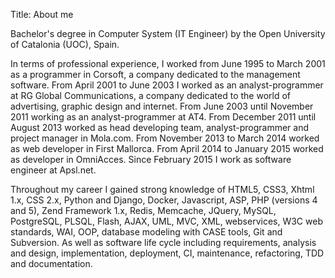Title: About me

Bachelor's degree in Computer System (IT Engineer) by the Open University of Catalonia (UOC), Spain.

In terms of professional experience, I worked from June 1995 to March 2001 as a programmer in Corsoft, a company dedicated to the management software. From April 2001 to June 2003 I worked as an analyst-programmer at RG Global Communications, a company dedicated to the world of advertising, graphic design and internet. From June 2003 until November 2011 working as an analyst-programmer at AT4. From December 2011 until August 2013 worked as head developing team, analyst-programmer and project manager in Mola.com. From November 2013 to March 2014 worked as web developer in First Mallorca. From April 2014 to January 2015 worked as developer in OmniAcces. Since February 2015 I work as software engineer at Apsl.net.

Throughout my career I gained strong knowledge of HTML5, CSS3, Xhtml 1.x, CSS 2.x, Python and Django, Docker, Javascript, ASP, PHP (versions 4 and 5), Zend Framework 1.x, Redis, Memcache, JQuery, MySQL, PostgreSQL, PLSQL, Flash, AJAX, UML, MVC, XML, webservices, W3C web standards, WAI, OOP, database modeling with CASE tools, Git and Subversion. As well as software life cycle including requirements, analysis and design, implementation, deployment, CI, maintenance, refactoring, TDD and documentation.